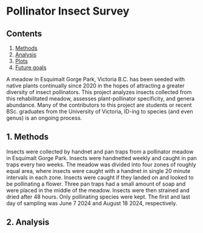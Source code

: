 # Pollinator Insect Survey
## Contents

1. [Methods](#1-methods)  
2. [Analysis](#2-analysis)  
3. [Plots](#3-plots)
4. [Future goals](#4-future-goals)
  
A meadow in Esquimalt Gorge Park, Victoria B.C. has been seeded with native plants continually since 2020 in the hopes of attracting a greater diversity of insect pollinators. This project analyzes insects collected from this rehabilitated meadow, assesses plant-pollinator specificity, and genera abundance. Many of the contributors to this project are students or recent BSc. graduates from the University of Victoria, ID-ing to species (and even genus) is an ongoing process.

## 1. Methods
Insects were collected by handnet and pan traps from a pollinator meadow in Esquimalt Gorge Park. Insects were handnetted weekly and caught in pan traps every two weeks. The meadow was divided into four zones of roughly equal area, where insects were caught with a handnet in single 20 minute intervals in each zone. Insects were caught if they landed on and looked to be pollinating a flower. Three pan traps had a small amount of soap and were placed in the middle of the meadow. Insects were then strained and dried after 48 hours. Only pollinating species were kept. The first and last day of sampling was June 7 2024 and August 18 2024, respectively.

## 2. Analysis  